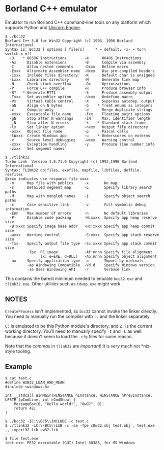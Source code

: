 # Borland C++ emulator

Emulator to run Borland C++ command-line tools on any platform which supports Python and [Unicorn Engine](https://www.unicorn-engine.org/).

```text
$ ./bcc32
Borland C++ 5.0 for Win32 Copyright (c) 1993, 1996 Borland International
Syntax is: BCC32 [ options ] file[s]     * = default; -x- = turn switch x off
  -3    * 80386 Instructions        -4      80486 Instructions
  -Ax     Disable extensions        -B      Compile via assembly
  -C      Allow nested comments     -Dxxx   Define macro
  -Exxx   Alternate Assembler name  -Hxxx   Use pre-compiled headers
  -Ixxx   Include files directory   -K      Default char is unsigned
  -Lxxx   Libraries directory       -M      Generate link map
  -N      Check stack overflow      -Ox     Optimizations
  -P      Force C++ compile         -R      Produce browser info
  -RT   * Generate RTTI             -S      Produce assembly output
  -Txxx   Set assembler option      -Uxxx   Undefine macro
  -Vx     Virtual table control     -X      Suppress autodep. output
  -aN     Align on N bytes          -b    * Treat enums as integers
  -c      Compile only              -d      Merge duplicate strings
  -exxx   Executable file name      -fxx    Floating point options
  -gN     Stop after N warnings     -iN     Max. identifier length
  -jN     Stop after N errors       -k    * Standard stack frame
  -lx     Set linker option         -nxxx   Output file directory
  -oxxx   Object file name          -p      Pascal calls
  -tWxxx  Create Windows app        -u    * Underscores on externs
  -v      Source level debugging    -wxxx   Warning control
  -xxxx   Exception handling        -y      Produce line number info
  -zxxx   Set segment names

$ ./tlink32
Turbo Link  Version 1.6.71.0 Copyright (c) 1993,1996 Borland International
Syntax: TLINK32 objfiles, exefile, mapfile, libfiles, deffile, resfiles
@xxxx indicates use response file xxxx
  -m      Map file with publics     -x       No map
  -s      Detailed segment map      -L       Specify library search paths
  -M      Map with mangled names    -j       Specify object search paths
  -c      Case sensitive link       -v       Full symbolic debug information
  -Enn    Max number of errors      -n       No default libraries
  -P-     Disable code packing      -H:xxxx  Specify app heap reserve size
  -B:xxxx Specify image base addr   -Hc:xxxx Specify app heap commit size
  -wxxx   Warning control           -S:xxxx  Specify app stack reserve size
  -Txx    Specify output file type  -Sc:xxxx Specify app stack commit size
          -Tpx  PE image            -Af:nnnn Specify file alignment
                (x: e=EXE, d=DLL)   -Ao:nnnn Specify object alignment
  -ax     Specify application type  -o       Import by ordinals
          -ap Windowing Compatible  -Vd.d    Specify Windows version
          -aa Uses Windowing API    -r       Verbose link
```

This contains the barest minimum needed to emulate `bcc32.exe` and `tlink32.exe`. Other utilities such as `tdump.exe` _might_ work.

## NOTES

`CreateProcess` isn't implemented, so `bcc32` cannot invoke the linker directly. You need to manually run the compiler with `-c` and the linker separately.

`C:` is emulated to be this Python module's directory, and `Z:` is the current working directory. You'll need to manually specify `-I` and `-L` as well because it doesn't seem to load the `.cfg` files for some reason.

Note that the _commas_ in `tlink32` are *important*! It is _very_ much not *nix-style tooling.

## Example

```text
$ cat test.c
#define WIN32_LEAN_AND_MEAN
#include <windows.h>

int __stdcall WinMain(HINSTANCE hInstance, HINSTANCE hPrevInstance, LPSTR lpCmdLine, int nCmdShow) {
    MessageBox(0, "Hello world!", "OwO?", 0);
    return 42;
}

$ ./bcc32 -IC:\\BC5\\INCLUDE -c test.c
$ ./tlink32 -LC:\\BC5\\LIB -c -aa -Tpe c0w32.obj test.obj , test.exe ,, import32.lib cw32.lib

$ file test.exe
test.exe: PE32 executable (GUI) Intel 80386, for MS Windows
```
